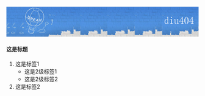 [![](../images/banner.png "首页")](https://diu404.github.io)

#### 这是标题
1. 这是标签1
    - 这是2级标签1
    - 这是2级标签2
2. 这是标签2
